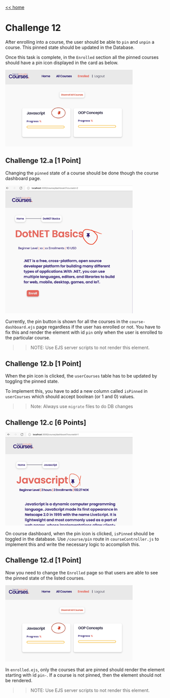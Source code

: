 [<< home](./README.md)

# Challenge 12

After enrolling into a course, the user should be able to `pin` and `unpin` a course. This pinned state should be updated in the Database.

Once this task is complete, in the `Enrolled` section all the pinned courses should have a pin icon displayed in the card as below.

<img src="./images/12_1.png" width="400">

## Challenge 12.a [1 Point]

Changing the `pinned` state of a course should be done though the course dashboard page. 

<img src="./images/12a1.png " width="400">

Currently, the pin button is shown for all the courses in the `course-dashboard.ejs` page regardless if the user has enrolled or not. You have to fix this and render the element with id `pin` only when the user is enrolled to the particular course.

>> NOTE: Use EJS server scripts to not render this element.

## Challenge 12.b [1 Point]

When the pin icon is clicked, the `userCourses` table has to be updated by toggling the pinned state. 

To implement this, you have to add a new column called `isPinned` in `userCourses` which should accept boolean (or 1 and 0) values.

>>Note: Always use `migrate` files to do DB changes

## Challenge 12.c [6 Points]

<img src="./images/12c1.png" width="400">

On course dashboard, when the pin icon is clicked, `isPinned` should be toggled in the database. Use `/course/pin` route in `courseController.js` to implement this and write the necessary logic to accomplish this.

## Challenge 12.d [1 Point]

Now you need to change the `Enrolled` page so that users are able to see the pinned state of the listed courses.

<img src="./images/12_1.png" width="400">

In `enrolled.ejs`, only the courses that are pinned should render the element starting with id `pin-`. If a course is not pinned, then the element should not be rendered.

>> NOTE: Use EJS server scripts to not render this element.
